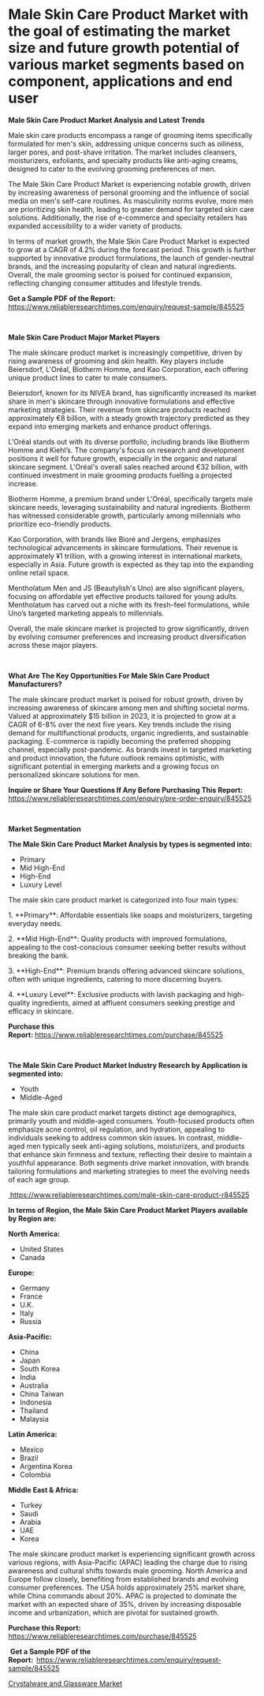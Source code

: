 <p><h1>Male Skin Care Product Market with the goal of estimating the market size and future growth potential of various market segments based on component, applications and end user</h1></p><p><strong>Male Skin Care Product Market Analysis and Latest Trends</strong></p>
<p><p>Male skin care products encompass a range of grooming items specifically formulated for men's skin, addressing unique concerns such as oiliness, larger pores, and post-shave irritation. The market includes cleansers, moisturizers, exfoliants, and specialty products like anti-aging creams, designed to cater to the evolving grooming preferences of men.</p><p>The Male Skin Care Product Market is experiencing notable growth, driven by increasing awareness of personal grooming and the influence of social media on men's self-care routines. As masculinity norms evolve, more men are prioritizing skin health, leading to greater demand for targeted skin care solutions. Additionally, the rise of e-commerce and specialty retailers has expanded accessibility to a wider variety of products.</p><p>In terms of market growth, the Male Skin Care Product Market is expected to grow at a CAGR of 4.2% during the forecast period. This growth is further supported by innovative product formulations, the launch of gender-neutral brands, and the increasing popularity of clean and natural ingredients. Overall, the male grooming sector is poised for continued expansion, reflecting changing consumer attitudes and lifestyle trends.</p></p>
<p><strong>Get a Sample PDF of the Report:&nbsp;</strong> <a href="https://www.reliableresearchtimes.com/enquiry/request-sample/845525?utm_campaign=3070&utm_medium=2&utm_source=Github&utm_content=ia&utm_term=04042025&utm_id=male-skin-care-product">https://www.reliableresearchtimes.com/enquiry/request-sample/845525</a></p>
<p>&nbsp;</p>
<p><strong>Male Skin Care Product Major Market Players</strong></p>
<p><p>The male skincare product market is increasingly competitive, driven by rising awareness of grooming and skin health. Key players include Beiersdorf, L'Oréal, Biotherm Homme, and Kao Corporation, each offering unique product lines to cater to male consumers.</p><p>Beiersdorf, known for its NIVEA brand, has significantly increased its market share in men's skincare through innovative formulations and effective marketing strategies. Their revenue from skincare products reached approximately €8 billion, with a steady growth trajectory predicted as they expand into emerging markets and enhance product offerings.</p><p>L'Oréal stands out with its diverse portfolio, including brands like Biotherm Homme and Kiehl’s. The company's focus on research and development positions it well for future growth, especially in the organic and natural skincare segment. L'Oréal's overall sales reached around €32 billion, with continued investment in male grooming products fuelling a projected increase.</p><p>Biotherm Homme, a premium brand under L'Oréal, specifically targets male skincare needs, leveraging sustainability and natural ingredients. Biotherm has witnessed considerable growth, particularly among millennials who prioritize eco-friendly products.</p><p>Kao Corporation, with brands like Bioré and Jergens, emphasizes technological advancements in skincare formulations. Their revenue is approximately ¥1 trillion, with a growing interest in international markets, especially in Asia. Future growth is expected as they tap into the expanding online retail space.</p><p>Mentholatum Men and JS (Beautylish's Uno) are also significant players, focusing on affordable yet effective products tailored for young adults. Mentholatum has carved out a niche with its fresh-feel formulations, while Uno’s targeted marketing appeals to millennials.</p><p>Overall, the male skincare market is projected to grow significantly, driven by evolving consumer preferences and increasing product diversification across these major players.</p></p>
<p>&nbsp;</p>
<p><strong>What Are The Key Opportunities For Male Skin Care Product Manufacturers?</strong></p>
<p><p>The male skincare product market is poised for robust growth, driven by increasing awareness of skincare among men and shifting societal norms. Valued at approximately $15 billion in 2023, it is projected to grow at a CAGR of 6-8% over the next five years. Key trends include the rising demand for multifunctional products, organic ingredients, and sustainable packaging. E-commerce is rapidly becoming the preferred shopping channel, especially post-pandemic. As brands invest in targeted marketing and product innovation, the future outlook remains optimistic, with significant potential in emerging markets and a growing focus on personalized skincare solutions for men.</p></p>
<p><strong>Inquire or Share Your Questions If Any Before Purchasing This Report:</strong> <a href="https://www.reliableresearchtimes.com/enquiry/pre-order-enquiry/845525?utm_campaign=3070&utm_medium=2&utm_source=Github&utm_content=ia&utm_term=04042025&utm_id=male-skin-care-product">https://www.reliableresearchtimes.com/enquiry/pre-order-enquiry/845525</a></p>
<p>&nbsp;</p>
<p><strong>Market Segmentation</strong></p>
<p><strong>The Male Skin Care Product Market Analysis by types is segmented into:</strong></p>
<p><ul><li>Primary</li><li>Mid High-End</li><li>High-End</li><li>Luxury Level</li></ul></p>
<p><p>The male skin care product market is categorized into four main types: </p><p>1. **Primary**: Affordable essentials like soaps and moisturizers, targeting everyday needs.</p><p>2. **Mid High-End**: Quality products with improved formulations, appealing to the cost-conscious consumer seeking better results without breaking the bank.</p><p>3. **High-End**: Premium brands offering advanced skincare solutions, often with unique ingredients, catering to more discerning buyers. </p><p>4. **Luxury Level**: Exclusive products with lavish packaging and high-quality ingredients, aimed at affluent consumers seeking prestige and efficacy in skincare.</p></p>
<p><strong>Purchase this Report:&nbsp;</strong><a href="https://www.reliableresearchtimes.com/purchase/845525?utm_campaign=3070&utm_medium=2&utm_source=Github&utm_content=ia&utm_term=04042025&utm_id=male-skin-care-product">https://www.reliableresearchtimes.com/purchase/845525</a></p>
<p>&nbsp;</p>
<p><strong>The Male Skin Care Product Market Industry Research by Application is segmented into:</strong></p>
<p><ul><li>Youth</li><li>Middle-Aged</li></ul></p>
<p><p>The male skin care product market targets distinct age demographics, primarily youth and middle-aged consumers. Youth-focused products often emphasize acne control, oil regulation, and hydration, appealing to individuals seeking to address common skin issues. In contrast, middle-aged men typically seek anti-aging solutions, moisturizers, and products that enhance skin firmness and texture, reflecting their desire to maintain a youthful appearance. Both segments drive market innovation, with brands tailoring formulations and marketing strategies to meet the evolving needs of each age group.</p></p>
<p><a href="https://www.reliableresearchtimes.com/male-skin-care-product-r845525?utm_campaign=3070&utm_medium=2&utm_source=Github&utm_content=ia&utm_term=04042025&utm_id=male-skin-care-product">&nbsp;https://www.reliableresearchtimes.com/male-skin-care-product-r845525</a></p>
<p><strong>In terms of Region, the Male Skin Care Product Market Players available by Region are:</strong></p>
<p>
    <p> <strong> North America: </strong>
        <ul>
            <li>United States</li>
            <li>Canada</li>
        </ul>
        </p> 
    <p> <strong> Europe: </strong>
        <ul>
            <li>Germany</li>
            <li>France</li>
            <li>U.K.</li>
            <li>Italy</li>
            <li>Russia</li>
        </ul>
        </p> 
    <p> <strong> Asia-Pacific: </strong>
        <ul>
            <li>China</li>
            <li>Japan</li>
            <li>South Korea</li>
            <li>India</li>
            <li>Australia</li>
            <li>China Taiwan</li>
            <li>Indonesia</li>
            <li>Thailand</li>
            <li>Malaysia</li>
        </ul>
        </p> 
    <p> <strong> Latin America: </strong>
        <ul>
            <li>Mexico</li>
            <li>Brazil</li>
            <li>Argentina Korea</li>
            <li>Colombia</li>
        </ul>
        </p> 
    <p> <strong> Middle East & Africa: </strong>
        <ul>
            <li>Turkey</li>
            <li>Saudi</li>
            <li>Arabia</li>
            <li>UAE</li>
            <li>Korea</li>
        </ul>
    </p>
    </p>
<p><p>The male skincare product market is experiencing significant growth across various regions, with Asia-Pacific (APAC) leading the charge due to rising awareness and cultural shifts towards male grooming. North America and Europe follow closely, benefiting from established brands and evolving consumer preferences. The USA holds approximately 25% market share, while China commands about 20%. APAC is projected to dominate the market with an expected share of 35%, driven by increasing disposable income and urbanization, which are pivotal for sustained growth.</p></p>
<p><strong>Purchase this Report: </strong><a href="https://www.reliableresearchtimes.com/purchase/845525?utm_campaign=3070&utm_medium=2&utm_source=Github&utm_content=ia&utm_term=04042025&utm_id=male-skin-care-product">https://www.reliableresearchtimes.com/purchase/845525</a></p>
<p>&nbsp;<strong>Get a Sample PDF of the Report:&nbsp;&nbsp;</strong><a href="https://www.reliableresearchtimes.com/enquiry/request-sample/845525?utm_campaign=3070&utm_medium=2&utm_source=Github&utm_content=ia&utm_term=04042025&utm_id=male-skin-care-product">https://www.reliableresearchtimes.com/enquiry/request-sample/845525</a></p>
<p><strong></strong></p>
<p><p><a href="https://github.com/ivvrgibi/Market-Research-Report-List-1/blob/main/crystalware-and-glassware-market.md?utm_campaign=3070&utm_medium=2&utm_source=Github&utm_content=ia&utm_term=04042025&utm_id=male-skin-care-product">Crystalware and Glassware Market</a></p></p>
